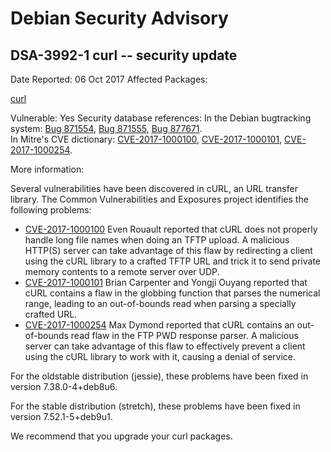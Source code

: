
Debian Security Advisory
========================


DSA-3992-1 curl -- security update
----------------------------------



Date Reported:
06 Oct 2017
Affected Packages:

[curl](https://packages.debian.org/src:curl)

Vulnerable:
Yes
Security database references:
In the Debian bugtracking system: [Bug 871554](https://bugs.debian.org/cgi-bin/bugreport.cgi?bug=871554), [Bug 871555](https://bugs.debian.org/cgi-bin/bugreport.cgi?bug=871555), [Bug 877671](https://bugs.debian.org/cgi-bin/bugreport.cgi?bug=877671).  
In Mitre's CVE dictionary: [CVE-2017-1000100](https://security-tracker.debian.org/tracker/CVE-2017-1000100), [CVE-2017-1000101](https://security-tracker.debian.org/tracker/CVE-2017-1000101), [CVE-2017-1000254](https://security-tracker.debian.org/tracker/CVE-2017-1000254).  

More information:

Several vulnerabilities have been discovered in cURL, an URL transfer
library. The Common Vulnerabilities and Exposures project identifies the
following problems:


* [CVE-2017-1000100](https://security-tracker.debian.org/tracker/CVE-2017-1000100)
Even Rouault reported that cURL does not properly handle long file
 names when doing an TFTP upload. A malicious HTTP(S) server can take
 advantage of this flaw by redirecting a client using the cURL
 library to a crafted TFTP URL and trick it to send private memory
 contents to a remote server over UDP.
* [CVE-2017-1000101](https://security-tracker.debian.org/tracker/CVE-2017-1000101)
Brian Carpenter and Yongji Ouyang reported that cURL contains a flaw
 in the globbing function that parses the numerical range, leading to
 an out-of-bounds read when parsing a specially crafted URL.
* [CVE-2017-1000254](https://security-tracker.debian.org/tracker/CVE-2017-1000254)
Max Dymond reported that cURL contains an out-of-bounds read flaw in
 the FTP PWD response parser. A malicious server can take advantage
 of this flaw to effectively prevent a client using the cURL library
 to work with it, causing a denial of service.


For the oldstable distribution (jessie), these problems have been fixed
in version 7.38.0-4+deb8u6.


For the stable distribution (stretch), these problems have been fixed in
version 7.52.1-5+deb9u1.


We recommend that you upgrade your curl packages.





